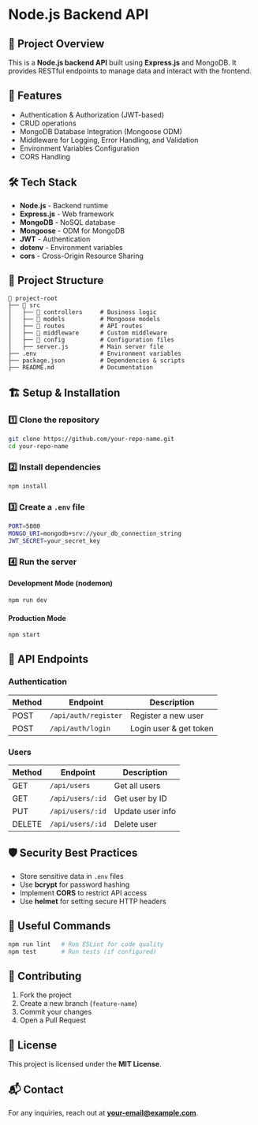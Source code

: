 # Node.js Backend API

## 🚀 Project Overview
This is a **Node.js backend API** built using **Express.js** and MongoDB. It provides RESTful endpoints to manage data and interact with the frontend.

## 📌 Features
- Authentication & Authorization (JWT-based)
- CRUD operations
- MongoDB Database Integration (Mongoose ODM)
- Middleware for Logging, Error Handling, and Validation
- Environment Variables Configuration
- CORS Handling

## 🛠️ Tech Stack
- **Node.js** - Backend runtime
- **Express.js** - Web framework
- **MongoDB** - NoSQL database
- **Mongoose** - ODM for MongoDB
- **JWT** - Authentication
- **dotenv** - Environment variables
- **cors** - Cross-Origin Resource Sharing

## 📂 Project Structure
```
📁 project-root
├── 📁 src
│   ├── 📁 controllers     # Business logic
│   ├── 📁 models          # Mongoose models
│   ├── 📁 routes          # API routes
│   ├── 📁 middleware      # Custom middleware
│   ├── 📁 config          # Configuration files
│   ├── server.js         # Main server file
├── .env                  # Environment variables
├── package.json          # Dependencies & scripts
├── README.md             # Documentation
```

## 🏗️ Setup & Installation
### 1️⃣ Clone the repository
```sh
git clone https://github.com/your-repo-name.git
cd your-repo-name
```

### 2️⃣ Install dependencies
```sh
npm install
```

### 3️⃣ Create a `.env` file
```sh
PORT=5000
MONGO_URI=mongodb+srv://your_db_connection_string
JWT_SECRET=your_secret_key
```

### 4️⃣ Run the server
#### Development Mode (nodemon)
```sh
npm run dev
```
#### Production Mode
```sh
npm start
```

## 🚀 API Endpoints
### Authentication
| Method | Endpoint       | Description          |
|--------|---------------|----------------------|
| POST   | `/api/auth/register` | Register a new user |
| POST   | `/api/auth/login`    | Login user & get token |

### Users
| Method | Endpoint       | Description       |
|--------|---------------|------------------|
| GET    | `/api/users`  | Get all users    |
| GET    | `/api/users/:id` | Get user by ID  |
| PUT    | `/api/users/:id` | Update user info |
| DELETE | `/api/users/:id` | Delete user     |

## 🛡️ Security Best Practices
- Store sensitive data in `.env` files
- Use **bcrypt** for password hashing
- Implement **CORS** to restrict API access
- Use **helmet** for setting secure HTTP headers

## 🔗 Useful Commands
```sh
npm run lint   # Run ESLint for code quality
npm test       # Run tests (if configured)
```

## 🤝 Contributing
1. Fork the project
2. Create a new branch (`feature-name`)
3. Commit your changes
4. Open a Pull Request

## 📜 License
This project is licensed under the **MIT License**.

## 📬 Contact
For any inquiries, reach out at **your-email@example.com**.

